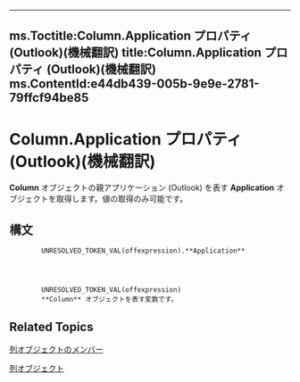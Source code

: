 

---
ms.Toctitle:Column.Application プロパティ (Outlook)(機械翻訳)
title:Column.Application プロパティ (Outlook)(機械翻訳)
ms.ContentId:e44db439-005b-9e9e-2781-79ffcf94be85
---
# Column.Application プロパティ (Outlook)(機械翻訳)




**Column** オブジェクトの親アプリケーション (Outlook) を表す **Application** オブジェクトを取得します。値の取得のみ可能です。

## 構文

            UNRESOLVED_TOKEN_VAL(offexpression).**Application**




            UNRESOLVED_TOKEN_VAL(offexpression)
            **Column** オブジェクトを表す変数です。



## Related Topics

[列オブジェクトのメンバー](c9b724b2-49e3-8cd5-95c7-0e4ea423df46.md)

[列オブジェクト](b7eb6916-2d80-57c3-2077-47a2a4c73185.md)




